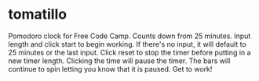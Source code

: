 # tomatillo

Pomodoro clock for Free Code Camp. Counts down from 25 minutes. Input length and click start to begin working. If there's no input, it will default to 25 minutes or the last input. Click reset to stop the timer before putting in a new timer length. Clicking the time will pause the timer. The bars will continue to spin letting you know that it is paused. Get to work!
